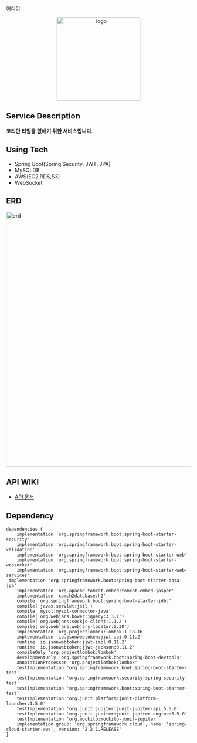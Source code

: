 어디야
<div align="center">
<img width="228" alt="logo" src="https://user-images.githubusercontent.com/63579113/119791189-8d3e0a00-bf0f-11eb-943c-be697b653ce1.png">
</div>


 ## Service Description 
 **코리안 타임을 없애기 위한 서비스입니다**. 

 ## Using Tech
 - Spring Boot(Spring Security, JWT, JPA)
 - MySQLDB
 - AWS(EC2,RDS,S3) 
 - WebSocket 

## ERD 
<img width="695" alt="erd" src="https://user-images.githubusercontent.com/63579113/120812992-7428ff00-c588-11eb-9179-de157338a685.png">

 ## API WIKI 
- [API 문서](https://github.com/Yboyu0u/WhereYouAt_API/wiki)


<!-- ![임시 ERD](./img/ERD.png) -->

## Dependency
```
dependencies {
	implementation 'org.springframework.boot:spring-boot-starter-security'
	implementation 'org.springframework.boot:spring-boot-starter-validation'
	implementation 'org.springframework.boot:spring-boot-starter-web'
	implementation 'org.springframework.boot:spring-boot-starter-websocket'
	implementation 'org.springframework.boot:spring-boot-starter-web-services'
 implementation 'org.springframework.boot:spring-boot-starter-data-jpa'
	implementation 'org.apache.tomcat.embed:tomcat-embed-jasper'
	implementation 'com.h2database:h2'
	compile 'org.springframework.boot:spring-boot-starter-jdbc'
	compile('javax.servlet:jstl')
	compile 'mysql:mysql-connector-java'
	compile('org.webjars.bower:jquery:3.3.1')
	compile('org.webjars:sockjs-client:1.1.2')
	compile('org.webjars:webjars-locator:0.30')
	implementation 'org.projectlombok:lombok:1.18.16'
	implementation 'io.jsonwebtoken:jjwt-api:0.11.2'
	runtime 'io.jsonwebtoken:jjwt-impl:0.11.2'
	runtime 'io.jsonwebtoken:jjwt-jackson:0.11.2'
	compileOnly 'org.projectlombok:lombok'
	developmentOnly 'org.springframework.boot:spring-boot-devtools'
	annotationProcessor 'org.projectlombok:lombok'
	testImplementation 'org.springframework.boot:spring-boot-starter-test'
	testImplementation 'org.springframework.security:spring-security-test'
	testImplementation 'org.springframework.boot:spring-boot-starter-test'
	testImplementation 'org.junit.platform:junit-platform-launcher:1.5.0'
	testImplementation 'org.junit.jupiter:junit-jupiter-api:5.5.0'
	testImplementation 'org.junit.jupiter:junit-jupiter-engine:5.5.0'
	testImplementation 'org.mockito:mockito-junit-jupiter'
	implementation group: 'org.springframework.cloud', name: 'spring-cloud-starter-aws', version: '2.2.1.RELEASE'
}

```
